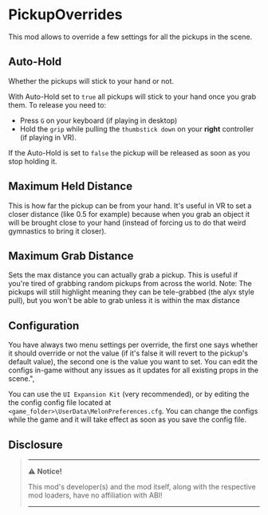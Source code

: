 # PickupOverrides

This mod allows to override a few settings for all the pickups in the scene.

## Auto-Hold

Whether the pickups will stick to your hand or not.

With Auto-Hold set to `true` all pickups will stick to your hand once you grab them. To release you need to:

- Press `G` on your keyboard (if playing in desktop)
- Hold the `grip` while pulling the `thumbstick down` on your **right** controller (if playing in VR).

If the Auto-Hold is set to `false` the pickup will be released as soon as you stop holding it.

## Maximum Held Distance

This is how far the pickup can be from your hand. It's useful in VR to set a closer distance (like 0.5 for example)
because when you grab an object it will be brought close to your hand (instead of forcing us to do that weird gymnastics
to bring it closer).

## Maximum Grab Distance

Sets the max distance you can actually grab a pickup. This is useful if you're tired of grabbing random pickups from
across the world. Note: The pickups will still highlight meaning they can be tele-grabbed (the alyx style pull), but you
won't be able to grab unless it is within the max distance

## Configuration

You have always two menu settings per override, the first one says whether it should override or not  the value (if it's
false it will revert to the pickup's default value), the second one is the value you want to set. You can edit the
configs in-game without any issues as it updates for all existing props in the scene.",

You can use the `UI Expansion Kit` (very recommended), or by editing the the config config file located at
`<game_folder>\UserData\MelonPreferences.cfg`. You can change the configs while the game and it will take effect as soon
as you save the config file.

## Disclosure

> ---
> ⚠️ **Notice!**  
>
> This mod's developer(s) and the mod itself, along with the respective mod loaders, have no affiliation with ABI!
>
> ---
